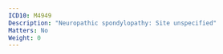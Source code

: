 ```yaml
---
ICD10: M4949
Description: "Neuropathic spondylopathy: Site unspecified"
Matters: No
Weight: 0
---
```


